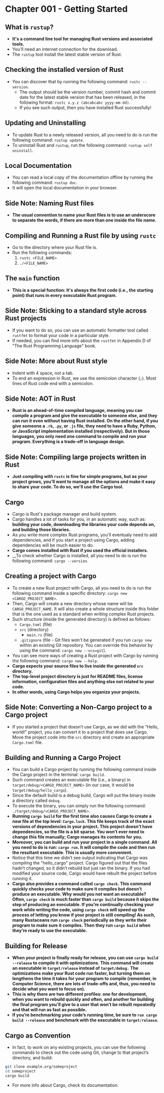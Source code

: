 # Chapter 001 - Getting Started

## What is ```rustup```?
* __It's a command line tool for managing Rust versions and associated tools.__
* You'll need an internet connection for the download.
* The ```rustup``` tool install the latest stable version of Rust.

## Checking the installed version of Rust
* You can discover that by running the following command: ```rustc --version```.
    * The output should be the version number, commit hash and commit date for the latest stable version that has been released, in the following format: ```rustc x.y.z (abcabcabc yyyy-mm-dd)```.
    * If you see such output, then you have installed Rust successfully!

## Updating and Uninstalling
* To update Rust to a newly released version, all you need to do is run the following command: ```rustup update```.
* To uninstall Rust and ```rustup```, run the following command: ```rustup self uninstall```.

## Local Documentation
* You can read a local copy of the documentation offline by running the following command: ```rustup doc```.
* It will open the local documentation in your browser.

## Side Note: Naming Rust files
* __The usual convention to name your Rust files is to use an underscore to separate the words, if there are more than one inside the file name.__

## Compiling and Running a Rust file by using ```rustc```
* Go to the directory where your Rust file is.
* Run the following commands:
    1. ```rustc <FILE_NAME>```
    2. ```./<FILE_NAME>```

## The ```main``` function
* __This is a special function: It's always the first code (i.e., the starting point) that runs in every executable Rust program.__

## Side Note: Sticking to a standard style across Rust projects
* If you want to do so, you can use an automatic formatter tool called ```rustfmt``` to format your code in a particular style.
* If needed, you can find more info about the ```rustfmt``` in Appendix D of "The Rust Programming Language" book.

## Side Note: More about Rust style
* Indent with 4 space, not a tab.
* To end an expression in Rust, we use the semicolon character (```;```). Most lines of Rust code end with a semicolon.

## Side Note: AOT in Rust
* __Rust is an ahead-of-time compiled language, meaning you can compile a program and give the executable to someone else, and they can run it even without having Rust installed. On the other hand, if you give someone a ```.rb```, ```.py```, or ```.js``` file, they need to have a Ruby, Python, or JavaScript implementation installed (respectively). But in those languages, you only need one command to compile and run your program. Everything is a trade-off in language design.__

## Side Note: Compiling large projects written in Rust
* __Just compiling with ```rustc``` is fine for simple programs, but as your project grows, you’ll want to manage all the options and make it easy to share your code. To do so, we'll use the Cargo tool.__

## Cargo
* Cargo is Rust's package manager and build system.
* Cargo handles a lot of tasks for you, in an automatic way, such as: __building your code, downloading the libraries your code depends on, and building those libraries.__
* As you write more complex Rust programs, you'll eventualy need to add dependencies, and if you start a project using Cargo, adding dependencies will be much easier to do.
* __Cargo comes installed with Rust if you used the official installers.__
* __To check whether Cargo is installed, all you need to do is run the following command: ```cargo --version```.

## Creating a project with Cargo
* To create a new Rust project with Cargo, all you need to do is run the following command inside a specific directory: ```cargo new <CARGO_PROJECT_NAME>```.
* Then, Cargo will create a new directory whose name will be ```CARGO_PROJECT_NAME```. It will also create a whole structure inside this folder that is the one used as a standard when writing complex Rust projects.
* Such structure (inside the generated directory) is defined as follows:
    * ```Cargo.toml``` (file)
    * ```src``` (directory)
        * ```main.rs``` (file)
    * ```.gitignore``` (file - Git files won't be generated if you run ```cargo new``` within an existing Git repository. You can override this behavior by using the command: ```cargo new --vcs=git```).
* You can see more ways of creating a Rust project with Cargo by running the following command: ```cargo new --help```.
* __Cargo expects your source files to live inside the generated ```src``` directory.__
* __The top-level project directory is just for README files, license information, configuration files and anything else not related to your code.__
* __In other words, using Cargo helps you organize your projects.__

## Side Note: Converting a Non-Cargo project to a Cargo project
* If you started a project that doesn’t use Cargo, as we did with the “Hello, world!” project, you can convert it to a project that does use Cargo. Move the project code into the ```src``` directory and create an appropriate ```Cargo.toml``` file.

## Building and Running a Cargo Project
* You can build a Cargo project by running the following command inside the Cargo project in the terminal: ```cargo build```.
* Such command creates an executable file (i.e., a binary) in ```target/debug/<CARGO_PROJECT_NAME>``` (in our case, it would be ```target/debug/hello_cargo```).
* Since the default build is a debug build, Cargo will put the binary inside a directory called ```debug```.
* To execute the binary, you can simply run the following command: ```./target/debug/<CARGO_PROJECT_NAME>```.
* __Running ```cargo build``` for the first time also causes Cargo to create a new file at the top level: ```Cargo.lock```. This file keeps track of the exact versions of dependencies in your project. This project doesn’t have dependencies, so the file is a bit sparse. You won’t ever need to change this file manually; Cargo manages its contents for you.__
* __Moreover, you can build and run your project in a single command. All you need to do is run: ```cargo run```. It will compile the code and then run the resultant executable. This is usually more convenient.__
* Notice that this time we didn’t see output indicating that Cargo was compiling the "hello_cargo" project. Cargo figured out that the files hadn’t changed, so it didn’t rebuild but just ran the binary. If you had modified your source code, Cargo would have rebuilt the project before running it.
* __Cargo also provides a command called ```cargo check```. This command quickly checks your code to make sure it compiles but doesn’t produce an executable. Why would you not want an executable? Often, ```cargo check``` is much faster than ```cargo build``` because it skips the step of producing an executable. If you’re continually checking your work while writing the code, using ```cargo check``` will speed up the process of letting you know if your project is still compiling! As such, many Rustaceans run ```cargo check``` periodically as they write their program to make sure it compiles. Then they run ```cargo build``` when they’re ready to use the executable.__

## Building for Release
* __When your project is finally ready for release, you can use ```cargo build --release``` to compile it with optimizations. This command will create an executable in ```target/release``` instead of ```target/debug.``` The optimizations make your Rust code run faster, but turning them on lengthens the time it takes for your program to compile (remember, in Computer Science, there are lots of trade-offs and, thus, you need to decide what you want to focus on).__
* __This is why there are two different profiles: one for development, when you want to rebuild quickly and often, and another for building the final program you’ll give to a user that won’t be rebuilt repeatedly and that will run as fast as possible.__
* __If you’re benchmarking your code’s running time, be sure to ```run cargo build --release``` and benchmark with the executable in ```target/release```.__

## Cargo as Convention
* In fact, to work on any existing projects, you can use the following commands to check out the code using Git, change to that project’s directory, and build:
```sh
git clone example.org/someproject
cd someproject
cargo build
```
* For more info about Cargo, check its documentation.